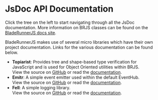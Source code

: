# JsDoc API Documentation

Click the tree on the left to start navigating through all the JsDoc documentation.
More information on BRJS classes can be found on the [BladeRunnerJS docs site](http://bladerunnerjs.org/docs/).

BladeRunnerJS makes use of several micro libraries which have their own project documentation. Links for the various documentation can be found below.

- **Topiarist**: Provides tree and shape-based type verification for JavaScript and is used for Object Oriented utilities within BRJS.<br/>
View the source on [GitHub](http://github.com/BladeRunnerJS/topiarist) or read the [documentation](http://bladerunnerjs.github.io/topiarist/).
- **Emitr**: A simple event emitter used within the default EventHub.<br/>
View the source on [GitHub](http://github.com/BladeRunnerJS/emitr) or read the [documentation](http://bladerunnerjs.github.io/emitr/).
- **Fell**: A simple logging library.<br/>
View the source on [GitHub](http://github.com/BladeRunnerJS/fell) or read the [documentation](http://bladerunnerjs.github.io/fell/).

